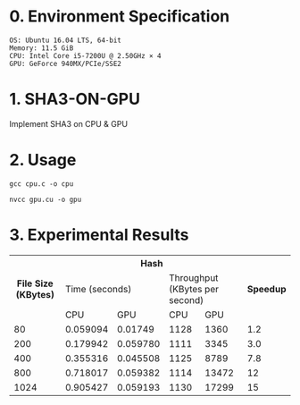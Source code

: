 # 0. Environment Specification
```
OS: Ubuntu 16.04 LTS, 64-bit
Memory: 11.5 GiB
CPU: Intel Core i5-7200U @ 2.50GHz × 4
GPU: GeForce 940MX/PCIe/SSE2
```

# 1. SHA3-ON-GPU
Implement SHA3 on CPU & GPU

# 2. Usage
```
gcc cpu.c -o cpu
```

```
nvcc gpu.cu -o gpu
```

# 3. Experimental Results
<table class="tg">
  <tr>
    <th class="tg-c3ow" rowspan="3">File Size (KBytes)</th>
    <th class="tg-c3ow" colspan="4">Hash</th>
    <th class="tg-c3ow" rowspan="3">Speedup</th>
  </tr>
  <tr>
    <td class="tg-us36" colspan="2">Time (seconds)</td>
    <td class="tg-us36" colspan="2">Throughput (KBytes per second)</td>
  </tr>
  <tr>
    <td class="tg-us36">CPU</td>
    <td class="tg-us36">GPU</td>
    <td class="tg-us36">CPU</td>
    <td class="tg-us36">GPU</td>
  </tr>
  <tr>
    <td class="tg-us36">80</td>
    <td class="tg-us36">0.059094</td>
    <td class="tg-us36">0.01749</td>
    <td class="tg-us36">1128</td>
    <td class="tg-us36">1360</td>
    <td class="tg-us36">1.2</td>
  </tr>
  <tr>
    <td class="tg-us36">200</td>
    <td class="tg-us36">0.179942</td>
    <td class="tg-us36">0.059780</td>
    <td class="tg-us36">1111</td>
    <td class="tg-us36">3345</td>
    <td class="tg-us36">3.0</td>
  </tr>
  <tr>
    <td class="tg-us36">400</td>
    <td class="tg-us36">0.355316</td>
    <td class="tg-us36">0.045508</td>
    <td class="tg-us36">1125</td>
    <td class="tg-us36">8789</td>
    <td class="tg-us36">7.8</td>
  </tr>
  <tr>
    <td class="tg-us36">800</td>
    <td class="tg-us36">0.718017</td>
    <td class="tg-us36">0.059382</td>
    <td class="tg-us36">1114</td>
    <td class="tg-us36">13472</td>
    <td class="tg-us36">12</td>
  </tr>
  <tr>
    <td class="tg-us36">1024</td>
    <td class="tg-us36">0.905427</td>
    <td class="tg-us36">0.059193</td>
    <td class="tg-us36">1130</td>
    <td class="tg-us36">17299</td>
    <td class="tg-us36">15</td>
  </tr>
</table>
